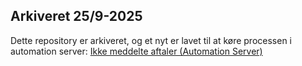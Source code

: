 ## Arkiveret 25/9-2025
Dette repository er arkiveret, og et nyt er lavet til at køre processen i automation server:
<a href="https://github.com/AAK-MBU/MBU_IkkeMeddelteAftaler_ATS/"> Ikke meddelte aftaler (Automation Server)</a>
